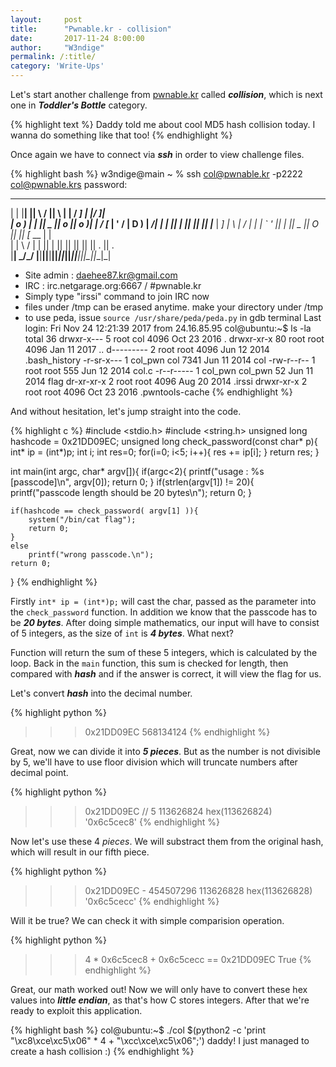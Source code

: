 ```yaml
---
layout:     post
title:      "Pwnable.kr - collision"
date:       2017-11-24 8:00:00
author:     "W3ndige"
permalink: /:title/
category: 'Write-Ups'
---
```


Let's start another challenge from [pwnable.kr](http://pwnable.kr "pwnable.kr") called ***collision***, which is next one in ***Toddler's Bottle*** category.

{% highlight text %}
Daddy told me about cool MD5 hash collision today.
I wanna do something like that too!
{% endhighlight %}

Once again we have to connect via ***ssh*** in order to view challenge files.

{% highlight bash %}
w3ndige@main ~ % ssh col@pwnable.kr -p2222
col@pwnable.krs password:
 ____  __    __  ____    ____  ____   _        ___      __  _  ____  
|    \|  |__|  ||    \  /    ||    \ | |      /  _]    |  |/ ]|    \
|  o  )  |  |  ||  _  ||  o  ||  o  )| |     /  [_     |  ' / |  D  )
|   _/|  |  |  ||  |  ||     ||     || |___ |    _]    |    \ |    /
|  |  |  `  '  ||  |  ||  _  ||  O  ||     ||   [_  __ |     \|    \
|  |   \      / |  |  ||  |  ||     ||     ||     ||  ||  .  ||  .  \
|__|    \_/\_/  |__|__||__|__||_____||_____||_____||__||__|\_||__|\_|

- Site admin : daehee87.kr@gmail.com
- IRC : irc.netgarage.org:6667 / #pwnable.kr
- Simply type "irssi" command to join IRC now
- files under /tmp can be erased anytime. make your directory under /tmp
- to use peda, issue `source /usr/share/peda/peda.py` in gdb terminal
Last login: Fri Nov 24 12:21:39 2017 from 24.16.85.95
col@ubuntu:~$ ls -la
total 36
drwxr-x---  5 root    col     4096 Oct 23  2016 .
drwxr-xr-x 80 root    root    4096 Jan 11  2017 ..
d---------  2 root    root    4096 Jun 12  2014 .bash_history
-r-sr-x---  1 col_pwn col     7341 Jun 11  2014 col
-rw-r--r--  1 root    root     555 Jun 12  2014 col.c
-r--r-----  1 col_pwn col_pwn   52 Jun 11  2014 flag
dr-xr-xr-x  2 root    root    4096 Aug 20  2014 .irssi
drwxr-xr-x  2 root    root    4096 Oct 23  2016 .pwntools-cache
{% endhighlight %}

And without hesitation, let's jump straight into the code.

{% highlight c %}
#include <stdio.h>
#include <string.h>
unsigned long hashcode = 0x21DD09EC;
unsigned long check_password(const char* p){
	int* ip = (int*)p;
	int i;
	int res=0;
	for(i=0; i<5; i++){
		res += ip[i];
	}
	return res;
}

int main(int argc, char* argv[]){
	if(argc<2){
		printf("usage : %s [passcode]\n", argv[0]);
		return 0;
	}
	if(strlen(argv[1]) != 20){
		printf("passcode length should be 20 bytes\n");
		return 0;
	}

	if(hashcode == check_password( argv[1] )){
		system("/bin/cat flag");
		return 0;
	}
	else
		printf("wrong passcode.\n");
	return 0;
}
{% endhighlight %}

Firstly `int* ip = (int*)p;` will cast the char, passed as the parameter into the `check_password` function. In addition we know that the passcode has to be ***20 bytes***. After doing simple mathematics, our input will have to consist of 5 integers, as the size of `int` is ***4 bytes***.  What next?

Function will return the sum of these 5 integers, which is calculated by the loop. Back in the `main` function, this sum is checked for length, then compared with ***hash*** and if the answer is correct, it will view the flag for us.

Let's convert ***hash*** into the decimal number.

{% highlight python %}
>>> 0x21DD09EC
568134124
{% endhighlight %}

Great, now we can divide it into ***5 pieces***. But as the number is not divisible by 5, we'll have to use floor division which will truncate numbers after decimal point.

{% highlight python %}
>>> 0x21DD09EC // 5
113626824
>>> hex(113626824)
'0x6c5cec8'
{% endhighlight %}

Now let's use these 4 *pieces*. We will substract them from the original hash, which will result in our fifth piece.

{% highlight python %}
>>> 0x21DD09EC - 454507296
113626828
>>> hex(113626828)
'0x6c5cecc'
{% endhighlight %}

Will it be true? We can check it with simple comparision operation.

{% highlight python %}
>>> 4 * 0x6c5cec8 + 0x6c5cecc == 0x21DD09EC
True
{% endhighlight %}

Great, our math worked out! Now we will only have to convert these hex values into ***little endian***, as that's how C stores integers. After that we're ready to exploit this application.

{% highlight bash %}
col@ubuntu:~$ ./col $(python2 -c 'print "\xc8\xce\xc5\x06" * 4 + "\xcc\xce\xc5\x06";')
daddy! I just managed to create a hash collision :)
{% endhighlight %}
